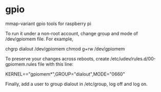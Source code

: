 # gpio
mmap-variant gpio tools for raspberry pi 

To run it under a non-root account, change group and mode of /dev/gpiomem file. For example,

chgrp dialout /dev/gpiomem
chmod g+rw /dev/gpiomem

To preserve your changes across reboots, create /etc/udev/rules.d/00-gpiomem.rules file with this line:

KERNEL=="gpiomem*",GROUP="dialout",MODE="0660"

Finally, add a user to group dialout in /etc/group, log off and log on.
